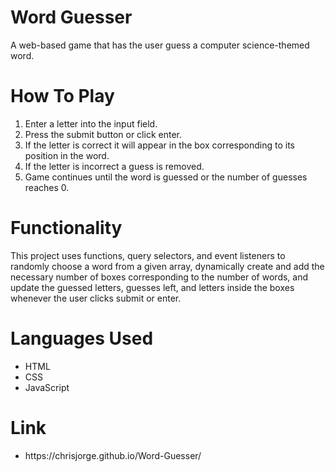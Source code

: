 <h1>Word Guesser</h1>
A web-based game that has the user guess a computer science-themed word.
<h1>How To Play</h1>
<ol>
  <li> Enter a letter into the input field.</li>
  <li> Press the submit button or click enter.</li>
  <li> If the letter is correct it will appear in the box corresponding to its position in the word.</li>
  <li> If the letter is incorrect a guess is removed.</li>
  <li> Game continues until the word is guessed or the number of guesses reaches 0.</li>
</ol>
<h1>Functionality</h1>
This project uses functions, query selectors, and event listeners to randomly choose a word from a given array, dynamically create and add the necessary number of boxes corresponding to the number of words, and update the guessed letters, guesses left, and letters inside the boxes whenever the user clicks submit or enter.
<h1>Languages Used</h1>
<ul>
  <li>HTML</li>
  <li>CSS</li>
  <li>JavaScript</li>
</ul>
<h1>Link</h1>
<ul>
  <li>https://chrisjorge.github.io/Word-Guesser/</li>
</ul>

